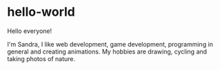 # hello-world

Hello everyone!

I'm Sandra, I like web development, game development, programming in general and creating animations.
My hobbies are drawing, cycling and taking photos of nature.


